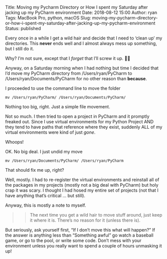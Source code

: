 Title: Moving my Pycharm Directory or How I spent my Saturday after jacking up my PyCharm environment
Date: 2018-08-12 15:00
Author: ryan
Tags: MacBook Pro, python, macOS
Slug: moving-my-pycharm-directory-or-how-i-spent-my-saturday-after-jacking-up-my-pycharm-environment
Status: published

Every once in a while I get a wild hair and decide that I need to ‘clean up’ my directories. This **never** ends well and I almost always mess up something, but I still do it.

Why? I’m not sure, except that I *forget* that I’ll screw it up. 🤦‍♂️

Anyway, on a Saturday morning when I had nothing but time I decided that I’d move my PyCharm directory from /Users/ryan/PyCharm to /Users/ryan/Documents/PyCharm for no other reason than **because**.

I proceeded to use the command line to move the folder

    mv /Users/ryan/PyCharm/ /Users/ryan/Documents/PyCharm/

Nothing too big, right. Just a simple file movement.

Not so much. I then tried to open a project in PyCharm and it promptly freaked out. Since I use virtual environments for my Python Project AND they tend to have paths that reference where they exist, suddenly ALL of my virtual environments were kind of just *gone*.

Whoops!

OK. No big deal. I just undid my move

    mv /Users/ryan/Documents/PyCharm/ /Users/ryan/PyCharm

That should fix me up, right?

Well, mostly. I had to re-register the virtual environments and reinstall all of the packages in my projects (mostly not a big deal with PyCharm) but holy crap it was scary. I thought I had hosed my entire set of projects (not that I have anything that’s critical … but still).

Anyway, this is mostly a note to myself.

> > The next time you get a wild hair to move stuff around, just keep it where it is. There’s no reason for it (unless there is).

But seriously, ask yourself first, “If I don’t move this what will happen?” If the answer is anything less than “Something awful” go watch a baseball game, or go to the pool, or write some code. Don’t mess with your environment unless you really want to spend a couple of hours unmasking it up!
